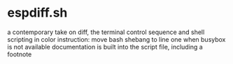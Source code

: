 # espdiff.sh

a contemporary take on diff, the terminal control sequence and shell scripting in color
instruction: move bash shebang to line one when busybox is not available
documentation is built into the script file, including a footnote
